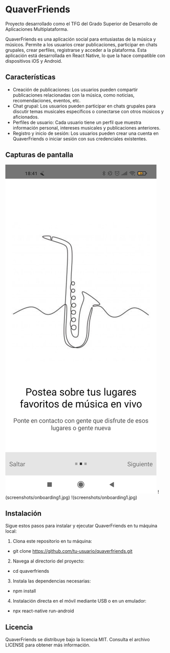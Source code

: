 # QuaverFriends
Proyecto desarrollado como el TFG del Grado Superior de Desarrollo de Aplicaciones Multiplataforma.

QuaverFriends es una aplicación social para entusiastas de la música y músicos. Permite a los usuarios crear publicaciones, participar en chats grupales, crear perfiles, registrarse y acceder a la plataforma. Esta aplicación está desarrollada en React Native, lo que la hace compatible con dispositivos iOS y Android.

## Características

- Creación de publicaciones: Los usuarios pueden compartir publicaciones relacionadas con la música, como noticias, recomendaciones, eventos, etc.
- Chat grupal: Los usuarios pueden participar en chats grupales para discutir temas musicales específicos o conectarse con otros músicos y aficionados.
- Perfiles de usuario: Cada usuario tiene un perfil que muestra información personal, intereses musicales y publicaciones anteriores.
- Registro y inicio de sesión: Los usuarios pueden crear una cuenta en QuaverFriends o iniciar sesión con sus credenciales existentes.

## Capturas de pantalla

![Onboarding](screenshots/onboarding1.jpg)
!(screenshots/onboarding1.jpg)
!(screenshots/onboarding1.jpg)

## Instalación

Sigue estos pasos para instalar y ejecutar QuaverFriends en tu máquina local:

1. Clona este repositorio en tu máquina:
- git clone https://github.com/tu-usuario/quaverfriends.git
2. Navega al directorio del proyecto:
- cd quaverfriends
3. Instala las dependencias necesarias:
- npm install
4. Instalación directa en el móvil mediante USB o en un emulador:
- npx react-native run-android

## Licencia
QuaverFriends se distribuye bajo la licencia MIT. Consulta el archivo LICENSE para obtener más información.
